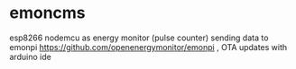 # emoncms

esp8266 nodemcu as energy monitor (pulse counter) sending data to emonpi https://github.com/openenergymonitor/emonpi , OTA updates with arduino ide
